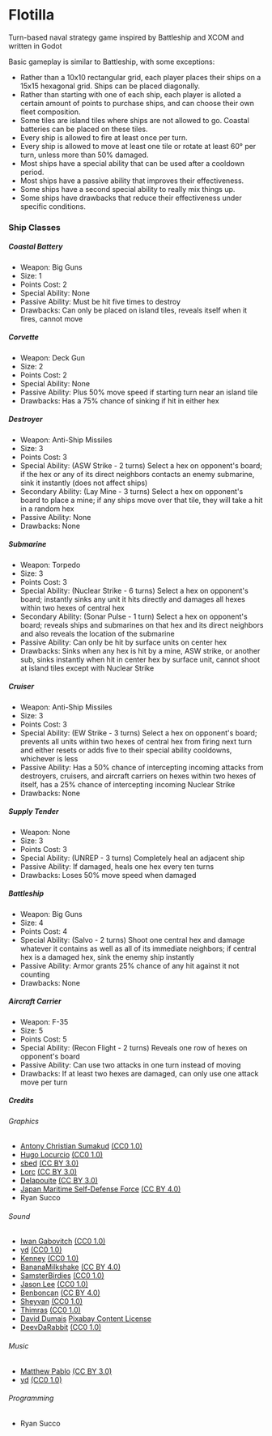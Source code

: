 # Flotilla
Turn-based naval strategy game inspired by Battleship and XCOM and written in Godot

Basic gameplay is similar to Battleship, with some exceptions:
- Rather than a 10x10 rectangular grid, each player places their ships on a 15x15 hexagonal grid. Ships can be placed diagonally.
- Rather than starting with one of each ship, each player is alloted a certain amount of points to purchase ships, and can choose their own fleet composition.
- Some tiles are island tiles where ships are not allowed to go. Coastal batteries can be placed on these tiles.
- Every ship is allowed to fire at least once per turn.
- Every ship is allowed to move at least one tile or rotate at least 60° per turn, unless more than 50% damaged.
- Most ships have a special ability that can be used after a cooldown period.
- Most ships have a passive ability that improves their effectiveness.
- Some ships have a second special ability to really mix things up.
- Some ships have drawbacks that reduce their effectiveness under specific conditions.

### Ship Classes
##### Coastal Battery
- Weapon: Big Guns
- Size: 1
- Points Cost: 2
- Special Ability: None
- Passive Ability: Must be hit five times to destroy
- Drawbacks: Can only be placed on island tiles, reveals itself when it fires, cannot move

##### Corvette
- Weapon: Deck Gun
- Size: 2
- Points Cost: 2
- Special Ability: None
- Passive Ability: Plus 50% move speed if starting turn near an island tile
- Drawbacks: Has a 75% chance of sinking if hit in either hex

##### Destroyer
- Weapon: Anti-Ship Missiles
- Size: 3
- Points Cost: 3
- Special Ability: (ASW Strike - 2 turns) Select a hex on opponent's board; if the hex or any of its direct neighbors contacts an enemy submarine, sink it instantly (does not affect ships)
- Secondary Ability: (Lay Mine - 3 turns) Select a hex on opponent's board to place a mine; if any ships move over that tile, they will take a hit in a random hex
- Passive Ability: None
- Drawbacks: None

##### Submarine
- Weapon: Torpedo
- Size: 3
- Points Cost: 3
- Special Ability: (Nuclear Strike - 6 turns) Select a hex on opponent's board; instantly sinks any unit it hits directly and damages all hexes within two hexes of central hex
- Secondary Ability: (Sonar Pulse - 1 turn) Select a hex on opponent's board; reveals ships and submarines on that hex and its direct neighbors and also reveals the location of the submarine
- Passive Ability: Can only be hit by surface units on center hex
- Drawbacks: Sinks when any hex is hit by a mine, ASW strike, or another sub, sinks instantly when hit in center hex by surface unit, cannot shoot at island tiles except with Nuclear Strike

##### Cruiser
- Weapon: Anti-Ship Missiles
- Size: 3
- Points Cost: 3
- Special Ability: (EW Strike - 3 turns) Select a hex on opponent's board; prevents all units within two hexes of central hex from firing next turn and either resets or adds five to their special ability cooldowns, whichever is less
- Passive Ability: Has a 50% chance of intercepting incoming attacks from destroyers, cruisers, and aircraft carriers on hexes within two hexes of itself, has a 25% chance of intercepting incoming Nuclear Strike
- Drawbacks: None

##### Supply Tender
- Weapon: None
- Size: 3
- Points Cost: 3
- Special Ability: (UNREP - 3 turns) Completely heal an adjacent ship
- Passive Ability: If damaged, heals one hex every ten turns
- Drawbacks: Loses 50% move speed when damaged

##### Battleship
- Weapon: Big Guns
- Size: 4
- Points Cost: 4
- Special Ability: (Salvo - 2 turns) Shoot one central hex and damage whatever it contains as well as all of its immediate neighbors; if central hex is a damaged hex, sink the enemy ship instantly
- Passive Ability: Armor grants 25% chance of any hit against it not counting
- Drawbacks: None

##### Aircraft Carrier
- Weapon: F-35
- Size: 5
- Points Cost: 5
- Special Ability: (Recon Flight - 2 turns) Reveals one row of hexes on opponent's board
- Passive Ability: Can use two attacks in one turn instead of moving
- Drawbacks: If at least two hexes are damaged, can only use one attack move per turn

##### Credits

###### Graphics
- [Antony Christian Sumakud](https://opengameart.org/content/sea-warfare-set-ships-and-more) [(CC0 1.0)](https://creativecommons.org/publicdomain/zero/1.0/)
- [Hugo Locurcio](https://github.com/Calinou/kenney-particle-pack) [(CC0 1.0)](https://creativecommons.org/publicdomain/zero/1.0/)
- [sbed](https://opengameart.org/content/95-game-icons) [(CC BY 3.0)](https://creativecommons.org/licenses/by/3.0/deed.en)
- [Lorc](https://lorcblog.blogspot.com/) [(CC BY 3.0)](https://creativecommons.org/licenses/by/3.0/deed.en)
- [Delapouite](https://delapouite.com/) [(CC BY 3.0)](https://creativecommons.org/licenses/by/3.0/deed.en)
- [Japan Maritime Self-Defense Force](https://www.mod.go.jp/msdf/) [(CC BY 4.0)](https://creativecommons.org/licenses/by/4.0/deed.en)
- Ryan Succo

###### Sound
- [Iwan Gabovitch](https://opengameart.org/content/tiny-naval-battle-sounds-set) [(CC0 1.0)](https://creativecommons.org/publicdomain/zero/1.0/)
- [yd](https://opengameart.org/content/war-on-water-sndfx) [(CC0 1.0)](https://creativecommons.org/publicdomain/zero/1.0/)
- [Kenney](https://www.kenney.nl/) [(CC0 1.0)](https://creativecommons.org/publicdomain/zero/1.0/)
- [BananaMilkshake](https://freesound.org/s/632703/) [(CC BY 4.0)](https://creativecommons.org/licenses/by/4.0/deed.en)
- [SamsterBirdies](https://www.samsterbirdies.com/) [(CC0 1.0)](https://creativecommons.org/publicdomain/zero/1.0/)
- [Jason Lee](https://freesound.org/people/jasonlee3071/sounds/624588/) [(CC0 1.0)](https://creativecommons.org/publicdomain/zero/1.0/)
- [Benboncan](https://freesound.org/people/Benboncan/sounds/61304/?) [(CC BY 4.0)](https://creativecommons.org/licenses/by/4.0/deed.en)
- [Sheyvan](https://freesound.org/people/Sheyvan/packs/26842/) [(CC0 1.0)](https://creativecommons.org/publicdomain/zero/1.0/)
- [Thimras](https://opengameart.org/content/ship-sinking) [(CC0 1.0)](https://creativecommons.org/publicdomain/zero/1.0/)
- [David Dumais](https://pixabay.com/sound-effects/large-underwater-explosion-190270/) [Pixabay Content License](https://pixabay.com/service/license-summary/)
- [DeevDaRabbit](https://freesound.org/people/DeevDaRabbit/sounds/636717/) [(CC0 1.0)](https://creativecommons.org/publicdomain/zero/1.0/)

###### Music
- [Matthew Pablo](https://opengameart.org/content/blackmoor-tides-epic-pirate-battle-theme) [(CC BY 3.0)](https://creativecommons.org/licenses/by/3.0/deed.en)
- [yd](https://opengameart.org/content/enemy-ship-approaching) [(CC0 1.0)](https://creativecommons.org/publicdomain/zero/1.0/)

###### Programming
- Ryan Succo
